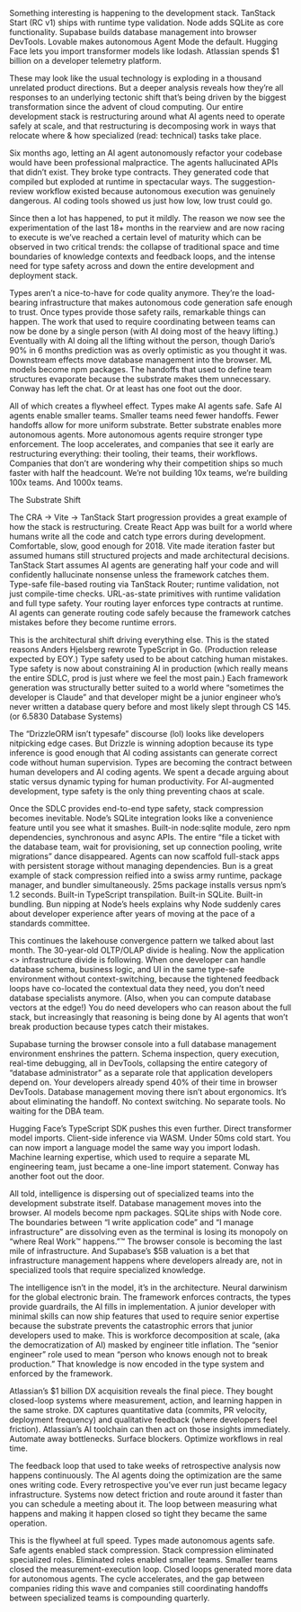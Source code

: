 Something interesting is happening to the development stack. TanStack Start (RC v1) ships with runtime type validation. Node adds SQLite as core functionality. Supabase builds database management into browser DevTools. Lovable makes autonomous Agent Mode the default. Hugging Face lets you import transformer models like lodash. Atlassian spends $1 billion on a developer telemetry platform.

These may look like the usual technology is exploding in a thousand unrelated product directions. But a deeper analysis reveals how they’re all responses to an underlying tectonic shift that’s being driven by the biggest transformation since the advent of cloud computing. Our entire development stack is restructuring  around what AI agents need to operate safely at scale, and that restructuring is decomposing work in ways that relocate where & how specialized (read: technical) tasks take place. 

Six months ago, letting an AI agent autonomously refactor your codebase would have been professional malpractice. The agents hallucinated APIs that didn’t exist. They broke type contracts. They generated code that compiled but exploded at runtime in spectacular ways. The suggestion-review workflow existed because autonomous execution was genuinely dangerous. AI coding tools showed us just how low, low trust could go. 

Since then a lot has happened, to put it mildly. The reason we now see the experimentation of the last 18+ months in the rearview and are now racing to execute is we’ve reached a certain level of maturity which can be observed in two critical trends: the collapse of traditional space and time boundaries of knowledge contexts and feedback loops, and the intense need for type safety across and down the entire development and deployment stack. 

Types aren’t a nice-to-have for code quality anymore. They’re the load-bearing infrastructure that makes autonomous code generation safe enough to trust. Once types provide those safety rails, remarkable things can happen. The work that used to require coordinating between  teams can now be done by a single person (with AI doing most of the heavy lifting.) Eventually with AI doing all the lifting without the person, though Dario’s 90% in 6 months prediction was as overly optimistic as you thought it was. Downstream effects move database management into the browser. ML models become npm packages. The handoffs that used to define team structures evaporate because the substrate makes them unnecessary. Conway has left the chat. Or at least has one foot out the door. 

All of which creates a flywheel effect. Types make AI agents safe. Safe AI agents enable smaller teams. Smaller teams need fewer handoffs. Fewer handoffs allow for  more uniform substrate. Better substrate enables more autonomous agents. More autonomous agents require stronger type enforcement. The loop accelerates, and companies that see it early are restructuring everything: their tooling, their teams, their workflows. Companies that don’t are wondering why their competition ships so much faster with half the headcount. We’re not building 10x teams, we’re building 100x teams. And 1000x teams. 

The Substrate Shift

The CRA → Vite → TanStack Start progression provides a great example of how the stack is restructuring. Create React App was built for a world where humans write all the code and catch type errors during development. Comfortable, slow, good enough for 2018. Vite made iteration faster but assumed humans still structured projects and made architectural decisions. TanStack Start assumes AI agents are generating half your code and will confidently hallucinate nonsense unless the framework catches them. Type-safe file-based routing via TanStack Router; runtime validation, not just compile-time checks. URL-as-state primitives with runtime validation and full type safety. Your routing layer enforces type contracts at runtime. AI agents can generate routing code safely because the framework catches mistakes before they become runtime errors.

This is the architectural shift driving everything else. This is the stated reasons Anders Hjelsberg rewrote TypeScript in Go. (Production release expected by EOY.) Type safety used to be about catching human mistakes. Type safety is now about constraining AI in production (which really means the entire SDLC, prod is just where we feel the most pain.) Each framework generation was structurally better suited to a world where “sometimes the developer is Claude” and that developer might be a junior engineer who’s never written a database query before and most likely slept through CS 145. (or 6.5830 Database Systems) 

The “DrizzleORM isn’t typesafe” discourse (lol) looks like developers nitpicking edge cases. But Drizzle is winning adoption because its type inference is good enough that AI coding assistants can generate correct code without human supervision. Types are becoming the contract between human developers and AI coding agents. We spent a decade arguing about static versus dynamic typing for human productivity. For AI-augmented development, type safety is the only thing preventing chaos at scale. 

Once the SDLC provides end-to-end type safety, stack compression becomes inevitable. Node’s SQLite integration looks like a convenience feature until you see what it smashes. Built-in node:sqlite module, zero npm dependencies, synchronous and async APIs. The entire “file a ticket with the database team, wait for provisioning, set up connection pooling, write migrations” dance disappeared. Agents can now scaffold full-stack apps with persistent storage without managing dependencies. Bun is a great example of stack compression reified into a swiss army runtime, package manager, and bundler simultaneously. 25ms package installs versus npm’s 1.2 seconds. Built-in TypeScript transpilation. Built-in SQLite. Built-in bundling. Bun nipping at Node’s heels explains why Node suddenly cares about developer experience after years of moving at the pace of a standards committee. 

This continues the lakehouse convergence pattern we talked about last month. The 30-year-old OLTP/OLAP divide is healing. Now the application <> infrastructure divide is following. When one developer can handle database schema, business logic, and UI in the same type-safe environment without context-switching, because the tightened feedback loops have co-located the contextual data they need, you don’t need database specialists anymore. (Also, when you can compute database vectors at the edge!) You do need developers who can reason about the full stack, but increasingly that reasoning is being done by AI agents that won’t break production because types catch their mistakes. 

Supabase turning the browser console into a full database management environment enshrines the pattern. Schema inspection, query execution, real-time debugging, all in DevTools, collapsing the entire category of “database administrator” as a separate role that application developers depend on. Your developers already spend 40% of their time in browser DevTools. Database management moving there isn’t about ergonomics. It’s about eliminating the handoff. No context switching. No separate tools. No waiting for the DBA team. 

Hugging Face’s TypeScript SDK pushes this even further. Direct transformer model imports. Client-side inference via WASM. Under 50ms cold start. You can now import a language model the same way you import lodash. Machine learning expertise, which used to require a separate ML engineering team, just became a one-line import statement. Conway has another foot out the door. 

All told, intelligence is dispersing out of specialized teams into the development substrate itself. Database management moves into the browser. AI models become npm packages. SQLite ships with Node core. The boundaries between “I write application code” and “I manage infrastructure” are dissolving even as the terminal is losing its monopoly on “where Real Work™ happens.”™ The browser console is becoming the last mile of infrastructure. And Supabase’s $5B valuation is a bet that infrastructure management happens where developers already are, not in specialized tools that require specialized knowledge.

The intelligence isn’t in the model, it’s in the architecture. Neural darwinism for the global electronic brain. The framework enforces contracts, the types provide guardrails, the AI fills in implementation. A junior developer with minimal skills can now ship features that used to require senior expertise because the substrate prevents the catastrophic errors that junior developers used to make. This is workforce decomposition at scale, (aka the democratization of AI) masked by engineer title inflation. The “senior engineer” role used to mean “person who knows enough not to break production.” That knowledge is now encoded in the type system and enforced by the framework.

Atlassian’s $1 billion DX acquisition reveals the final piece. They bought closed-loop systems where measurement, action, and learning happen in the same stroke. DX captures quantitative data (commits, PR velocity, deployment frequency) and qualitative feedback (where developers feel friction). Atlassian’s AI toolchain can then act on those insights immediately. Automate away bottlenecks. Surface blockers. Optimize workflows in real time.

The feedback loop that used to take weeks of retrospective analysis now happens continuously. The AI agents doing the optimization are the same ones writing code. Every retrospective you’ve ever run just became legacy infrastructure. Systems now detect friction and route around it faster than you can schedule a meeting about it. The loop between measuring what happens and making it happen closed so tight they became the same operation.

This is the flywheel at full speed. Types made autonomous agents safe. Safe agents enabled stack compression. Stack compression eliminated specialized roles. Eliminated roles enabled smaller teams. Smaller teams closed the measurement-execution loop. Closed loops generated more data for autonomous agents. The cycle accelerates, and the gap between companies riding this wave and companies still coordinating handoffs between specialized teams is compounding quarterly.
